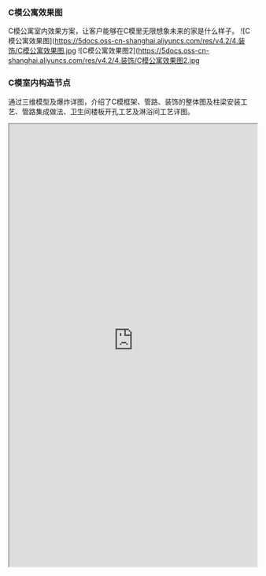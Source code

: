 ### C模公寓效果图
C模公寓室内效果方案，让客户能够在C模里无限想象未来的家是什么样子。
![C模公寓效果图](https://5docs.oss-cn-shanghai.aliyuncs.com/res/v4.2/4.装饰/C模公寓效果图.jpg
![C模公寓效果图2](https://5docs.oss-cn-shanghai.aliyuncs.com/res/v4.2/4.装饰/C模公寓效果图2.jpg

### C模室内构造节点
通过三维模型及爆炸详图，介绍了C模框架、管路、装饰的整体图及柱梁安装工艺、管路集成做法、卫生间楼板开孔工艺及淋浴间工艺详图。
<div>
<iframe src="https://5docs.oss-cn-shanghai.aliyuncs.com/res/v4.2/4.装饰/C模室内构造节点.pdf" width="100%" height="900px" >
</iframe>
</div>
